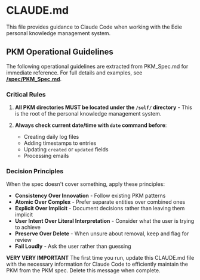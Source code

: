 # CLAUDE.md

This file provides guidance to Claude Code when working with the Edie personal knowledge management system.

## PKM Operational Guidelines

The following operational guidelines are extracted from PKM_Spec.md for immediate reference. For full details and examples, see **[/spec/PKM_Spec.md](/spec/PKM_Spec.md)**.

### Critical Rules

1. **All PKM directories MUST be located under the `/self/` directory** - This is the root of the personal knowledge management system.

2. **Always check current date/time with `date` command before**:
   - Creating daily log files
   - Adding timestamps to entries  
   - Updating `created` or `updated` fields
   - Processing emails
   
### Decision Principles

When the spec doesn't cover something, apply these principles:
- **Consistency Over Innovation** - Follow existing PKM patterns
- **Atomic Over Complex** - Prefer separate entities over combined ones
- **Explicit Over Implicit** - Document decisions rather than leaving them implicit
- **User Intent Over Literal Interpretation** - Consider what the user is trying to achieve
- **Preserve Over Delete** - When unsure about removal, keep and flag for review
- **Fail Loudly** - Ask the user rather than guessing
   
   
**VERY VERY IMPORTANT** The first time you run, update this CLAUDE.md file with the necessary information for Claude Code to efficiently maintain the PKM from the PKM spec. Delete this message when complete. 
